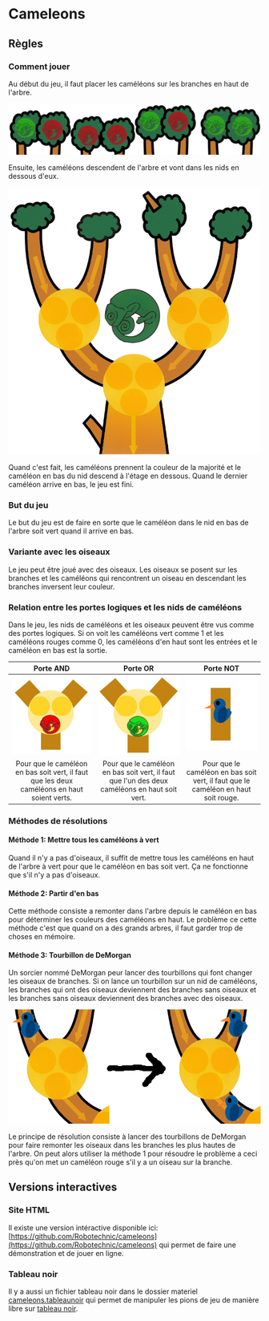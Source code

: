 # Cameleons

## Règles

### Comment jouer

Au début du jeu, il faut placer les caméléons sur les branches en haut de l'arbre.

![Initialisation](Images/cameleons_initialisation.png)

Ensuite, les caméléons descendent de l'arbre et vont dans les nids en dessous d'eux.

![DemoArbre](Images/demo_arbre.png)

Quand c'est fait, les caméléons prennent la couleur de la majorité et le caméléon en bas du nid descend à l'étage en dessous. Quand le dernier caméléon arrive en bas, le jeu est fini.

### But du jeu

Le but du jeu est de faire en sorte que le caméléon dans le nid en bas de l'arbre soit vert quand il arrive en bas.

### Variante avec les oiseaux

Le jeu peut être joué avec des oiseaux. Les oiseaux se posent sur les branches et les caméléons qui rencontrent un oiseau en descendant les branches inversent leur couleur.

### Relation entre les portes logiques et les nids de caméléons

Dans le jeu, les nids de caméléons et les oiseaux peuvent être vus comme des portes logiques. Si on voit les caméléons vert comme $1$ et les caméléons rouges comme $0$, les caméléons d'en haut sont les entrées et le caméléon en bas est la sortie.

| Porte AND | Porte OR | Porte NOT |
| :-------: | :------: | :-------: |
| ![AND](InfoParceque/and.png) | ![OR](InfoParceque/ou.png) | ![NOT](InfoParceque/non.png) |
| Pour que le caméléon en bas soit vert, il faut que les deux caméléons en haut soient verts. | Pour que le caméléon en bas soit vert, il faut que l'un des deux caméléons en haut soit vert. | Pour que le caméléon en bas soit vert, il faut que le caméléon en haut soit rouge. |

### Méthodes de résolutions

#### Méthode 1: Mettre tous les caméléons à vert

Quand il n'y a pas d'oiseaux, il suffit de mettre tous les caméléons en haut de l'arbre à vert pour que le caméléon en bas soit vert. Ça ne fonctionne que s'il n'y a pas d'oiseaux.

#### Méthode 2: Partir d'en bas

Cette méthode consiste a remonter dans l'arbre depuis le caméléon en bas pour déterminer les couleurs des caméléons en haut. Le problème ce cette méthode c'est que quand on a des grands arbres, il faut garder trop de choses en mémoire.

#### Méthode 3: Tourbillon de DeMorgan

Un sorcier nommé DeMorgan peur lancer des tourbillons qui font changer les oiseaux de branches. Si on lance un tourbillon sur un nid de caméléons, les branches qui ont des oiseaux deviennent des branches sans oiseaux et les branches sans oiseaux deviennent des branches avec des oiseaux.

![Tourbillon](Images/deMorgan.png)

Le principe de résolution consiste à lancer des tourbillons de DeMorgan pour faire remonter les oiseaux dans les branches les plus hautes de l'arbre. On peut alors utiliser la méthode 1 pour résoudre le problème a ceci près qu'on met un caméléon rouge s'il y a un oiseau sur la branche.

## Versions interactives

### Site HTML

Il existe une version intéractive disponible ici: [https://github.com/Robotechnic/cameleons](https://github.com/Robotechnic/cameleons) qui permet de faire une démonstration et de jouer en ligne.

### Tableau noir

Il y a aussi un fichier tableau noir dans le dossier materiel [cameleons.tableaunoir](materiel/cameleons.tableaunoir) qui permet de manipuler les pions de jeu de manière libre sur [tableau noir](https://tableaunoir.irisa.fr/).